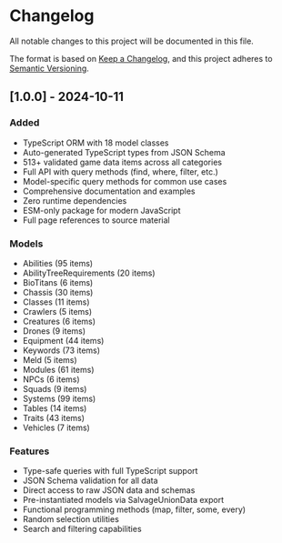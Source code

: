 # Changelog

All notable changes to this project will be documented in this file.

The format is based on [Keep a Changelog](https://keepachangelog.com/en/1.0.0/),
and this project adheres to [Semantic Versioning](https://semver.org/spec/v2.0.0.html).

## [1.0.0] - 2024-10-11

### Added
- TypeScript ORM with 18 model classes
- Auto-generated TypeScript types from JSON Schema
- 513+ validated game data items across all categories
- Full API with query methods (find, where, filter, etc.)
- Model-specific query methods for common use cases
- Comprehensive documentation and examples
- Zero runtime dependencies
- ESM-only package for modern JavaScript
- Full page references to source material

### Models
- Abilities (95 items)
- AbilityTreeRequirements (20 items)
- BioTitans (6 items)
- Chassis (30 items)
- Classes (11 items)
- Crawlers (5 items)
- Creatures (6 items)
- Drones (9 items)
- Equipment (44 items)
- Keywords (73 items)
- Meld (5 items)
- Modules (61 items)
- NPCs (6 items)
- Squads (9 items)
- Systems (99 items)
- Tables (14 items)
- Traits (43 items)
- Vehicles (7 items)

### Features
- Type-safe queries with full TypeScript support
- JSON Schema validation for all data
- Direct access to raw JSON data and schemas
- Pre-instantiated models via SalvageUnionData export
- Functional programming methods (map, filter, some, every)
- Random selection utilities
- Search and filtering capabilities

